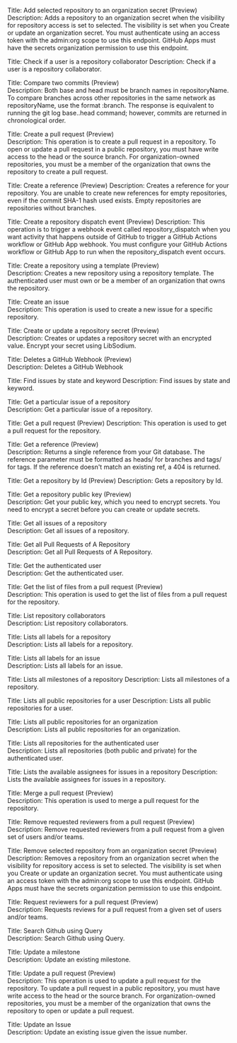 Title: Add selected repository to an organization secret (Preview)	
Description: Adds a repository to an organization secret when the visibility for repository access is set to selected. The visibility is set when you Create or update an organization secret. You must authenticate using an access token with the admin:org scope to use this endpoint. GitHub Apps must have the secrets organization permission to use this endpoint.

Title: Check if a user is a repository collaborator	
Description: Check if a user is a repository collaborator.

Title: Compare two commits (Preview)	
Description: Both base and head must be branch names in repositoryName. To compare branches across other repositories in the same network as repositoryName, use the format <USERNAME>:branch. The response is equivalent to running the git log base..head command; however, commits are returned in chronological order.

Title: Create a pull request (Preview)	
Description: This operation is to create a pull request in a repository. To open or update a pull request in a public repository, you must have write access to the head or the source branch. For organization-owned repositories, you must be a member of the organization that owns the repository to create a pull request.

Title: Create a reference (Preview)	
Description: Creates a reference for your repository. You are unable to create new references for empty repositories, even if the commit SHA-1 hash used exists. Empty repositories are repositories without branches.

Title: Create a repository dispatch event (Preview)	
Description: This operation is to trigger a webhook event called repository_dispatch when you want activity that happens outside of GitHub to trigger a GitHub Actions workflow or GitHub App webhook. You must configure your GitHub Actions workflow or GitHub App to run when the repository_dispatch event occurs.

Title: Create a repository using a template (Preview)	
Description: Creates a new repository using a repository template. The authenticated user must own or be a member of an organization that owns the repository.

Title: Create an issue	
Description: This operation is used to create a new issue for a specific repository.

Title: Create or update a repository secret (Preview)	
Description: Creates or updates a repository secret with an encrypted value. Encrypt your secret using LibSodium.

Title: Deletes a GitHub Webhook (Preview)	
Description: Deletes a GitHub Webhook

Title: Find issues by state and keyword	
Description: Find issues by state and keyword.

Title: Get a particular issue of a repository	
Description: Get a particular issue of a repository.

Title: Get a pull request (Preview)	
Description: This operation is used to get a pull request for the repository.

Title: Get a reference (Preview)	
Description: Returns a single reference from your Git database. The reference parameter must be formatted as heads/<branch name> for branches and tags/<tag name> for tags. If the reference doesn't match an existing ref, a 404 is returned.

Title: Get a repository by Id (Preview)	
Description: Gets a repository by Id.

Title: Get a repository public key (Preview)	
Description: Get your public key, which you need to encrypt secrets. You need to encrypt a secret before you can create or update secrets.

Title: Get all issues of a repository	
Description: Get all issues of a repository.

Title: Get all Pull Requests of A Repository	
Description: Get all Pull Requests of A Repository.

Title: Get the authenticated user	
Description: Get the authenticated user.

Title: Get the list of files from a pull request (Preview)	
Description: This operation is used to get the list of files from a pull request for the repository.

Title: List repository collaborators	
Description: List repository collaborators.

Title: Lists all labels for a repository	
Description: Lists all labels for a repository.

Title: Lists all labels for an issue	
Description: Lists all labels for an issue.

Title: Lists all milestones of a repository	
Description: Lists all milestones of a repository.

Title: Lists all public repositories for a user	
Description: Lists all public repositories for a user.

Title: Lists all public repositories for an organization	
Description: Lists all public repositories for an organization.

Title: Lists all repositories for the authenticated user	
Description: Lists all repositories (both public and private) for the authenticated user.

Title: Lists the available assignees for issues in a repository	
Description: Lists the available assignees for issues in a repository.

Title: Merge a pull request (Preview)	
Description: This operation is used to merge a pull request for the repository.

Title: Remove requested reviewers from a pull request (Preview)	
Description: Remove requested reviewers from a pull request from a given set of users and/or teams.

Title: Remove selected repository from an organization secret (Preview)	
Description: Removes a repository from an organization secret when the visibility for repository access is set to selected. The visibility is set when you Create or update an organization secret. You must authenticate using an access token with the admin:org scope to use this endpoint. GitHub Apps must have the secrets organization permission to use this endpoint.

Title: Request reviewers for a pull request (Preview)	
Description: Requests reviews for a pull request from a given set of users and/or teams.

Title: Search Github using Query	
Description: Search Github using Query.

Title: Update a milestone	
Description: Update an existing milestone.

Title: Update a pull request (Preview)	
Description: This operation is used to update a pull request for the repository. To update a pull request in a public repository, you must have write access to the head or the source branch. For organization-owned repositories, you must be a member of the organization that owns the repository to open or update a pull request.

Title: Update an Issue	
Description: Update an existing issue given the issue number.